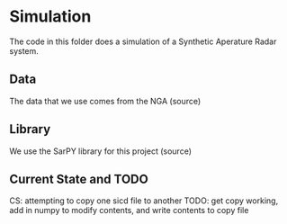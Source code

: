 # Simulation


The code in this folder does a simulation of a Synthetic Aperature Radar system. 


## Data

The data that we use comes from the NGA (source)

## Library

We use the SarPY library for this project (source)

## Current State and TODO
CS: attempting to copy one sicd file to another
TODO: get copy working, add in numpy to modify contents, and write contents to copy file
